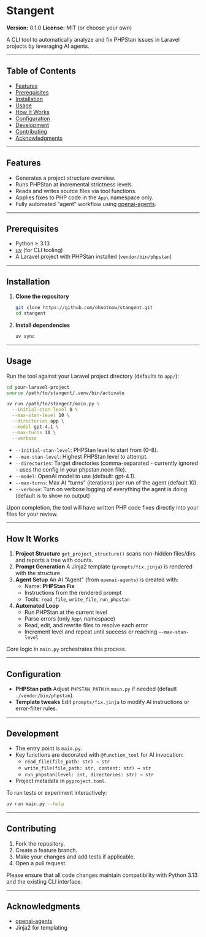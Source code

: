 # Stangent

**Version:** 0.1.0
**License:** MIT (or choose your own)

A CLI tool to automatically analyze and fix PHPStan issues in Laravel projects by leveraging AI agents.

---

## Table of Contents

- [Features](#features)
- [Prerequisites](#prerequisites)
- [Installation](#installation)
- [Usage](#usage)
- [How It Works](#how-it-works)
- [Configuration](#configuration)
- [Development](#development)
- [Contributing](#contributing)
- [Acknowledgments](#acknowledgments)

---

## Features

- Generates a project structure overview.
- Runs PHPStan at incremental strictness levels.
- Reads and writes source files via tool functions.
- Applies fixes to PHP code in the `App\` namespace only.
- Fully automated “agent” workflow using [openai-agents](https://openai.github.io/openai-agents-python/).

---

## Prerequisites

- Python ≥ 3.13
- [uv](https://docs.astral.sh/uv/getting-started/installation/) (for CLI tooling)
- A Laravel project with PHPStan installed (`vendor/bin/phpstan`)

---

## Installation

1. **Clone the repository**
   ```bash
   git clone https://github.com/ohnotnow/stangent.git
   cd stangent
   ```

2. **Install dependencies**
   ```bash
   uv sync
   ```

---

## Usage

Run the tool against your Laravel project directory (defaults to `app/`):

```bash
cd your-laravel-project
source /path/to/stangent/.venv/bin/activate

uv run /path/to/stangent/main.py \
  --initial-stan-level 0 \
  --max-stan-level 10 \
  --directories app \
  --model gpt-4.1 \
  --max-turns 10 \
  --verbose
```

- `--initial-stan-level`: PHPStan level to start from (0–8).
- `--max-stan-level`: Highest PHPStan level to attempt.
- `--directories`: Target directories (comma-separated - currently ignored - uses the config in your phpstan.neon file).
- `--model`: OpenAI model to use (default: gpt-4.1).
- `--max-turns`: Max AI “turns” (iterations) per run of the agent (default 10).
- `--verbose`: Turn on verbose logging of everything the agent is doing (default is to show no output)

Upon completion, the tool will have written PHP code fixes directly into your files for your review.

---

## How It Works

1. **Project Structure**
   `get_project_structure()` scans non-hidden files/dirs and reports a tree with counts.
2. **Prompt Generation**
   A Jinja2 template (`prompts/fix.jinja`) is rendered with the structure.
3. **Agent Setup**
   An AI “Agent” (from `openai-agents`) is created with:
   - Name: **PHPStan Fix**
   - Instructions from the rendered prompt
   - Tools: `read_file`, `write_file`, `run_phpstan`
4. **Automated Loop**
   - Run PHPStan at the current level
   - Parse errors (only `App\` namespace)
   - Read, edit, and rewrite files to resolve each error
   - Increment level and repeat until success or reaching `--max-stan-level`

Core logic in `main.py` orchestrates this process.

---

## Configuration

- **PHPStan path**
  Adjust `PHPSTAN_PATH` in `main.py` if needed (default `./vendor/bin/phpstan`).
- **Template tweaks**
  Edit `prompts/fix.jinja` to modify AI instructions or error-filter rules.

---

## Development

- The entry point is `main.py`.
- Key functions are decorated with `@function_tool` for AI invocation:
  - `read_file(file_path: str) → str`
  - `write_file(file_path: str, content: str) → str`
  - `run_phpstan(level: int, directories: str) → str`
- Project metadata in `pyproject.toml`.

To run tests or experiment interactively:

```bash
uv run main.py --help
```

---

## Contributing

1. Fork the repository.
2. Create a feature branch.
3. Make your changes and add tests if applicable.
4. Open a pull request.

Please ensure that all code changes maintain compatibility with Python 3.13 and the existing CLI interface.

---

## Acknowledgments

- [openai-agents](https://pypi.org/project/openai-agents)
- Jinja2 for templating
